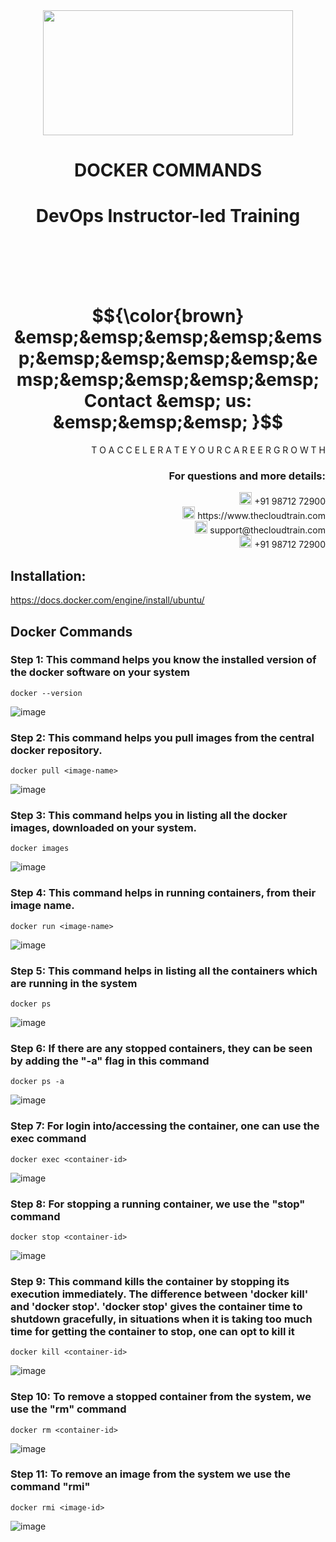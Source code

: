 <div align="center">
<img src=https://static.wixstatic.com/media/1c706c_a5df0ad56f894928bf858a74ba744b32~mv2.png/v1/fit/w_2500,h_1330,al_c/1c706c_a5df0ad56f894928bf858a74ba744b32~mv2.png width="400" height="200">
 </div>

# <div align="center"> DOCKER COMMANDS </p>

# <div align="center"> DevOps Instructor-led Training </div>

<br />

<br />

<br />

<br />

# $${\color{brown} &emsp;&emsp;&emsp;&emsp;&emsp;&emsp;&emsp;&emsp;&emsp;&emsp;&emsp;&emsp;&emsp;&emsp; Contact &emsp; us: &emsp;&emsp;&emsp; }$$

<div align="right"> T O A C C E L E R A T E Y O U R C A R E E R G R O W T H </div>

### <div align="right"> For questions and more details: </div>

<div align="right"> <img src=https://w7.pngwing.com/pngs/759/922/png-transparent-telephone-logo-iphone-telephone-call-smartphone-phone-electronics-text-trademark-thumbnail.png width="20" height="20"> +91 98712 72900 </div>

<div align="right"> <img src=https://pbs.twimg.com/profile_images/1450734615946219520/jmBHQRRa_400x400.jpg width="20" height="20"> https://www.thecloudtrain.com </div>

<div align="right"> <img src=https://icons.iconarchive.com/icons/martz90/circle/512/email-icon.png width="20" height="20"> support@thecloudtrain.com </div>

<div align="right"> <img src=https://png.pngtree.com/png-vector/20221018/ourmid/pngtree-whatsapp-icon-png-image_6315990.png width="20" height="20"> +91 98712 72900 </div>

## Installation:

https://docs.docker.com/engine/install/ubuntu/

## Docker Commands

### Step 1: This command helps you know the installed version of the docker software on your system

`docker --version`

![image](https://user-images.githubusercontent.com/37858762/235539910-2b8af734-9840-4adc-b853-a7be12c9eb85.png)

### Step 2: This command helps you pull images from the central docker repository.

`docker pull <image-name>`

![image](https://user-images.githubusercontent.com/37858762/235539951-2e1db83f-f3b6-4bac-b8b2-30309305ac63.png)

### Step 3: This command helps you in listing all the docker images, downloaded on your system.

`docker images`

![image](https://user-images.githubusercontent.com/37858762/235539980-d3cce23b-b6e1-4bb2-a892-7731139495c7.png)

### Step 4: This command helps in running containers, from their image name.

`docker run <image-name>`

![image](https://user-images.githubusercontent.com/37858762/235540001-3d07ab13-d1f1-4730-8277-5c1ed9a19192.png)

### Step 5: This command helps in listing all the containers which are running in the system

`docker ps`

![image](https://user-images.githubusercontent.com/37858762/235540019-d9587944-282f-4431-8c58-c24aa8f2d548.png)

### Step 6: If there are any stopped containers, they can be seen by adding the "-a" flag in this command

`docker ps -a`

![image](https://user-images.githubusercontent.com/37858762/235540037-0ae759f6-07b8-4474-9e78-20276dedfe18.png)

### Step 7: For login into/accessing the container, one can use the exec command

`docker exec <container-id>`

![image](https://user-images.githubusercontent.com/37858762/235540055-b7fc47b8-7ab5-434a-a298-8df89811aefb.png)

### Step 8: For stopping a running container, we use the "stop" command

`docker stop <container-id>`

![image](https://user-images.githubusercontent.com/37858762/235540083-c0dd2446-32fb-484b-aac4-54ad3c460c52.png)

### Step 9: This command kills the container by stopping its execution immediately. The difference between 'docker kill' and 'docker stop'. 'docker stop' gives the container time to shutdown gracefully, in situations when it is taking too much time for getting the container to stop, one can opt to kill it

`docker kill <container-id>`

![image](https://user-images.githubusercontent.com/37858762/235540101-7ef07d6f-c48d-4690-999a-7f03aa81272d.png)

### Step 10: To remove a stopped container from the system, we use the "rm" command

`docker rm <container-id>`

![image](https://user-images.githubusercontent.com/37858762/235540133-b1883405-bdbc-4cd1-93fe-cfb52f1b34a0.png)

### Step 11: To remove an image from the system we use the command "rmi"

`docker rmi <image-id>`

![image](https://user-images.githubusercontent.com/37858762/235540142-9f09a6d3-4694-4af4-9cfa-68c3cfa3d94b.png)
